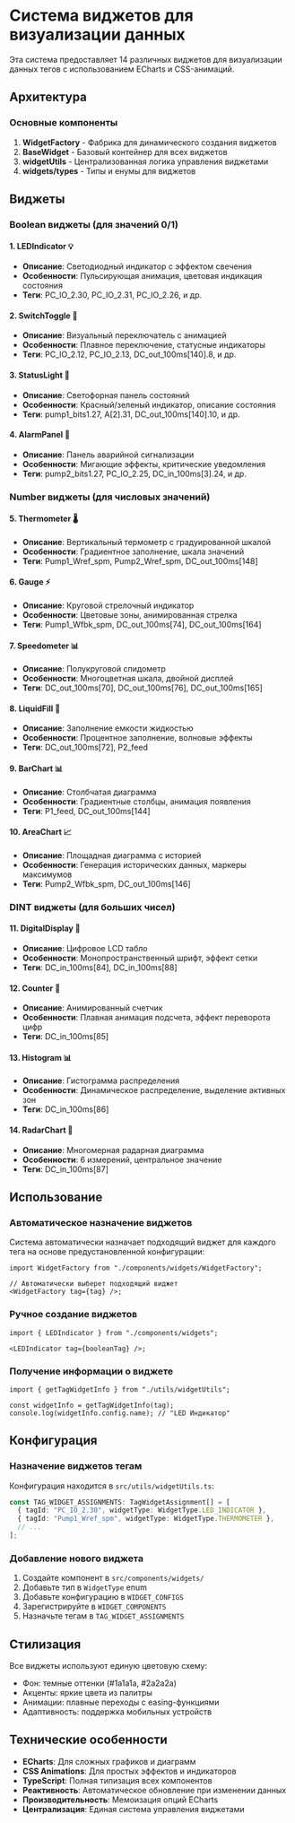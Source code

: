 # Система виджетов для визуализации данных

Эта система предоставляет 14 различных виджетов для визуализации данных тегов с использованием ECharts и CSS-анимаций.

## Архитектура

### Основные компоненты

1. **WidgetFactory** - Фабрика для динамического создания виджетов
2. **BaseWidget** - Базовый контейнер для всех виджетов
3. **widgetUtils** - Централизованная логика управления виджетами
4. **widgets/types** - Типы и енумы для виджетов

## Виджеты

### Boolean виджеты (для значений 0/1)

#### 1. LEDIndicator 💡

- **Описание**: Светодиодный индикатор с эффектом свечения
- **Особенности**: Пульсирующая анимация, цветовая индикация состояния
- **Теги**: PC_IO_2.30, PC_IO_2.31, PC_IO_2.26, и др.

#### 2. SwitchToggle 🔘

- **Описание**: Визуальный переключатель с анимацией
- **Особенности**: Плавное переключение, статусные индикаторы
- **Теги**: PC_IO_2.12, PC_IO_2.13, DC_out_100ms[140].8, и др.

#### 3. StatusLight 🚦

- **Описание**: Светофорная панель состояний
- **Особенности**: Красный/зеленый индикатор, описание состояния
- **Теги**: pump1_bits1.27, A[2].31, DC_out_100ms[140].10, и др.

#### 4. AlarmPanel 🚨

- **Описание**: Панель аварийной сигнализации
- **Особенности**: Мигающие эффекты, критические уведомления
- **Теги**: pump2_bits1.27, PC_IO_2.25, DC_in_100ms[3].24, и др.

### Number виджеты (для числовых значений)

#### 5. Thermometer 🌡️

- **Описание**: Вертикальный термометр с градуированной шкалой
- **Особенности**: Градиентное заполнение, шкала значений
- **Теги**: Pump1_Wref_spm, Pump2_Wref_spm, DC_out_100ms[148]

#### 6. Gauge ⚡

- **Описание**: Круговой стрелочный индикатор
- **Особенности**: Цветовые зоны, анимированная стрелка
- **Теги**: Pump1_Wfbk_spm, DC_out_100ms[74], DC_out_100ms[164]

#### 7. Speedometer 📊

- **Описание**: Полукруговой спидометр
- **Особенности**: Многоцветная шкала, двойной дисплей
- **Теги**: DC_out_100ms[70], DC_out_100ms[76], DC_out_100ms[165]

#### 8. LiquidFill 🌊

- **Описание**: Заполнение емкости жидкостью
- **Особенности**: Процентное заполнение, волновые эффекты
- **Теги**: DC_out_100ms[72], P2_feed

#### 9. BarChart 📊

- **Описание**: Столбчатая диаграмма
- **Особенности**: Градиентные столбцы, анимация появления
- **Теги**: P1_feed, DC_out_100ms[144]

#### 10. AreaChart 📈

- **Описание**: Площадная диаграмма с историей
- **Особенности**: Генерация исторических данных, маркеры максимумов
- **Теги**: Pump2_Wfbk_spm, DC_out_100ms[146]

### DINT виджеты (для больших чисел)

#### 11. DigitalDisplay 🔢

- **Описание**: Цифровое LCD табло
- **Особенности**: Монопространственный шрифт, эффект сетки
- **Теги**: DC_in_100ms[84], DC_in_100ms[88]

#### 12. Counter 🔢

- **Описание**: Анимированный счетчик
- **Особенности**: Плавная анимация подсчета, эффект переворота цифр
- **Теги**: DC_in_100ms[85]

#### 13. Histogram 📊

- **Описание**: Гистограмма распределения
- **Особенности**: Динамическое распределение, выделение активных зон
- **Теги**: DC_in_100ms[86]

#### 14. RadarChart 🎯

- **Описание**: Многомерная радарная диаграмма
- **Особенности**: 6 измерений, центральное значение
- **Теги**: DC_in_100ms[87]

## Использование

### Автоматическое назначение виджетов

Система автоматически назначает подходящий виджет для каждого тега на основе предустановленной конфигурации:

```tsx
import WidgetFactory from "./components/widgets/WidgetFactory";

// Автоматически выберет подходящий виджет
<WidgetFactory tag={tag} />;
```

### Ручное создание виджетов

```tsx
import { LEDIndicator } from "./components/widgets";

<LEDIndicator tag={booleanTag} />;
```

### Получение информации о виджете

```tsx
import { getTagWidgetInfo } from "./utils/widgetUtils";

const widgetInfo = getTagWidgetInfo(tag);
console.log(widgetInfo.config.name); // "LED Индикатор"
```

## Конфигурация

### Назначение виджетов тегам

Конфигурация находится в `src/utils/widgetUtils.ts`:

```typescript
const TAG_WIDGET_ASSIGNMENTS: TagWidgetAssignment[] = [
  { tagId: "PC_IO_2.30", widgetType: WidgetType.LED_INDICATOR },
  { tagId: "Pump1_Wref_spm", widgetType: WidgetType.THERMOMETER },
  // ...
];
```

### Добавление нового виджета

1. Создайте компонент в `src/components/widgets/`
2. Добавьте тип в `WidgetType` enum
3. Добавьте конфигурацию в `WIDGET_CONFIGS`
4. Зарегистрируйте в `WIDGET_COMPONENTS`
5. Назначьте тегам в `TAG_WIDGET_ASSIGNMENTS`

## Стилизация

Все виджеты используют единую цветовую схему:

- Фон: темные оттенки (#1a1a1a, #2a2a2a)
- Акценты: яркие цвета из палитры
- Анимации: плавные переходы с easing-функциями
- Адаптивность: поддержка мобильных устройств

## Технические особенности

- **ECharts**: Для сложных графиков и диаграмм
- **CSS Animations**: Для простых эффектов и индикаторов
- **TypeScript**: Полная типизация всех компонентов
- **Реактивность**: Автоматическое обновление при изменении данных
- **Производительность**: Мемоизация опций ECharts
- **Централизация**: Единая система управления виджетами
